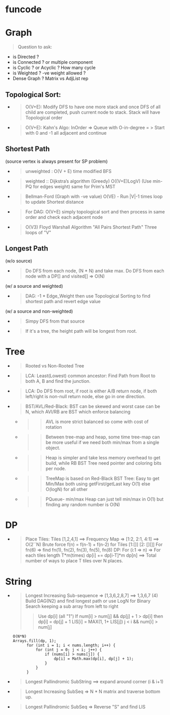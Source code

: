 # funcode

# Graph
> Question to ask:
* is Directed ?
* is Connected ? or multiple component
* is Cyclic ? or Acyclic ? How many cycle
* is Weighted ? -ve weight allowed ?
* Dense Graph ? Matrix vs AdjList rep

## Topological Sort:
* > O(V+E): Modify DFS to have one more stack and once DFS of all child are completed, push current node to stack. Stack will have Topological order 
* > O(V+E): Kahn's Algo: InOrder => Queue with O-in-degree = > Start with 0 and -1 all adjacent and continue 
## Shortest Path
(source vertex is always present for SP problem)
* > unweighted : O(V + E) time modified BFS
* > weighted :: Dijkstra’s algorithm (Greedy) O((V+E)LogV)  (Use min-PQ for edges weight) same for Prim's MST 
* > Bellman-Ford (Graph with -ve value) O(VE) - Run |V|-1 times loop to update Shortest distance
* > For DAG: O(V+E) simply topological sort and then process in same order and check each adjacent node
* > O(V3) Floyd Warshall Algorithm "All Pairs Shortest Path" Three loops of "V" 
    
## Longest Path 
(w/o source)
* > Do DFS from each node, (N * N) and take max. 
  > Do DFS from each node with a DP[] and visited[] => O(N)

(w/ a source and weighted)
* > DAG: -1 * Edge_Weight then use Topological Sorting to find shortest path and revert edge value

(w/ a source and non-weighted)
* > Simpy DFS from that source
* > If it's a tree, the height path will be longest from root.
  > 

# Tree
* >Rooted vs Non-Rooted Tree 
* > LCA: Least(Lowest) common ancestor:  Find Path from Root to both A, B and find the junction.
* > LCA: Do DFS from root, if root is either A/B return node, if both left/right is non-null return node, else go in one direction.
* > BST/AVL/Red-Black: BST can be skewed and worst case can be N, which AVl/RB are BST which enforce balancing
  * >> AVL is more strict balanced so come with cost of rotation
  * >> Between tree-map and heap, some time tree-map can be more useful if we need both min/max from a single object. 
  * >> Heap is simpler and take less memory overhead to get build, while RB BST Tree need pointer and coloring bits per node. 
  * >> TreeMap is based on Red-Black BST Tree: Easy to get Min/Max both using getFirst/getLast key O(1) else O(logN) for all other
  * >> PQueue- min/max Heap can just tell min/max in O(1) but finding any random number is O(N) 
# DP
* > Place Tiles: Tiles [1,2,4,1] ==>  Frequency Map => [1:2, 2:1, 4:1] ==> O(2``N) Brute force 
  > f(n) = f(n-1) + f(n-2) for Tiles [1:[]] [2: [][]] For fn(6) => find fn(1), fn(2), fn(3), fn(5), fn(8)
  > DP: For (i:1 => n) => For each tiles length T*m(times) dp[i] += dp[i-T]*m
  > dp[n] ==> Total number of ways to place T tiles over N places. 

# String
* > Longest Increasing Sub-sequence => [1,3,6,2,8,7] ==>  1,3,6,7 (4)  Build DAG(N2) and find longest path or use LogN for Binary Search keeping a sub array from left to right
  >> Use dp[i] (all "1") If num[i] > num[j] && dp[j] + 1 > dp[i]  then dp[i] = dp[j] + 1 
  >> LIS[i] = MAX(1, 1+ LIS[j]) j < i && num[i] > num[j]
  `````` 
  O(N*N)
  Arrays.fill(dp, 1);
        for (int i = 1; i < nums.length; i++) {
            for (int j = 0; j < i; j++) {
                if (nums[i] > nums[j]) {
                    dp[i] = Math.max(dp[i], dp[j] + 1);
                }
            }
        }
* > Longest Pallindromic SubString ==> expand around corner (i & i+1)
* > Longest Increasing SubSeq => N * N matrix and traverse bottom up.
* > Longest Pallindromic SubSeq => Reverse "S" and find LIS